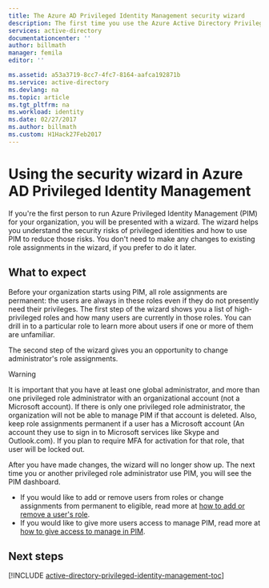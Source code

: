 ```yaml
---
title: The Azure AD Privileged Identity Management security wizard
description: The first time you use the Azure Active Directory Privileged Identity Management extension, you will be presented with a security wizard. This article describes the steps for using the wizard.
services: active-directory
documentationcenter: ''
author: billmath
manager: femila
editor: ''

ms.assetid: a53a3719-8cc7-4fc7-8164-aafca192871b
ms.service: active-directory
ms.devlang: na
ms.topic: article
ms.tgt_pltfrm: na
ms.workload: identity
ms.date: 02/27/2017
ms.author: billmath
ms.custom: H1Hack27Feb2017
---
```

# Using the security wizard in Azure AD Privileged Identity Management 
If you're the first person to run Azure Privileged Identity Management (PIM) for your organization, you will be presented with a wizard. The wizard helps you understand the security risks of privileged identities and how to use PIM to reduce those risks. You don't need to make any changes to existing role assignments in the wizard, if you prefer to do it later.

## What to expect
Before your organization starts using PIM, all role assignments are permanent: the users are always in these roles even if they do not presently need their privileges.  The first step of the wizard shows you a list of high-privileged roles and how many users are currently in those roles. You can drill in to a particular role to learn more about users if one or more of them are unfamiliar.

The second step of the wizard gives you an opportunity to change administrator's role assignments.  

> [!WARNING]
> It is important that you have at least one global administrator, and more than one privileged role administrator with an organizational account (not a Microsoft account). If there is only one privileged role administrator, the organization will not be able to manage PIM if that account is deleted.
> Also, keep role assignments permanent if a user has a Microsoft account (An account they use to sign in to Microsoft services like Skype and Outlook.com). If you plan to require MFA for activation for that role, that user will be locked out.
> 
> 

After you have made changes, the wizard will no longer show up. The next time you or another privileged role administrator use PIM, you will see the PIM dashboard.  

* If you would like to add or remove users from roles or change assignments from permanent to eligible, read more at [how to add or remove a user's role](active-directory-privileged-identity-management-how-to-add-role-to-user.md).
* If you would like to give more users access to manage PIM, read more at [how to give access to manage in PIM](active-directory-privileged-identity-management-how-to-give-access-to-pim.md).

## Next steps
[!INCLUDE [active-directory-privileged-identity-management-toc](../../includes/active-directory-privileged-identity-management-toc.md)]

